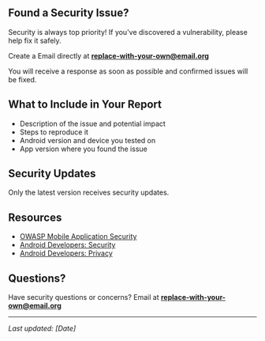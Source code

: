 ## Found a Security Issue?

Security is always top priority! If you've discovered a vulnerability, please
help fix it safely.

Create a Email directly at **replace-with-your-own@email.org**

You will receive a response as soon as possible and confirmed issues will be
fixed.

## What to Include in Your Report

- Description of the issue and potential impact
- Steps to reproduce it
- Android version and device you tested on
- App version where you found the issue

## Security Updates

Only the latest version receives security updates.

## Resources

- [OWASP Mobile Application Security](https://mas.owasp.org/)
- [Android Developers: Security](https://developer.android.com/security)
- [Android Developers: Privacy](https://developer.android.com/privacy)

## Questions?

Have security questions or concerns? Email at
**replace-with-your-own@email.org**

---

_Last updated: [Date]_
